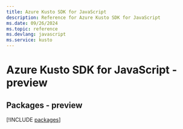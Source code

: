 ```yaml
---
title: Azure Kusto SDK for JavaScript
description: Reference for Azure Kusto SDK for JavaScript
ms.date: 09/26/2024
ms.topic: reference
ms.devlang: javascript
ms.service: kusto
---
```

# Azure Kusto SDK for JavaScript - preview
## Packages - preview
[!INCLUDE [packages](kusto-index.md)]
